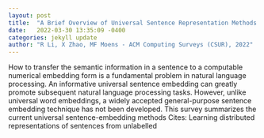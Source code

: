```yaml
---
layout: post
title:  "A Brief Overview of Universal Sentence Representation Methods: A Linguistic View"
date:   2022-03-30 13:35:09 -0400
categories: jekyll update
author: "R Li, X Zhao, MF Moens - ACM Computing Surveys (CSUR), 2022"
---
```

How to transfer the semantic information in a sentence to a computable numerical embedding form is a fundamental problem in natural language processing. An informative universal sentence embedding can greatly promote subsequent natural language processing tasks. However, unlike universal word embeddings, a widely accepted general-purpose sentence embedding technique has not been developed. This survey summarizes the current universal sentence-embedding methods Cites: Learning distributed representations of sentences from unlabelled